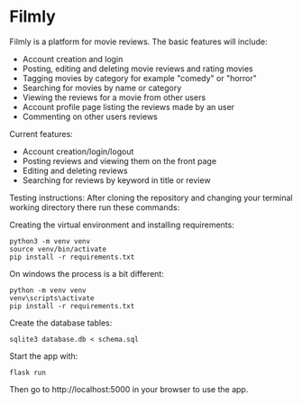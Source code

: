 # Filmly

Filmly is a platform for movie reviews. 
The basic features will include:

* Account creation and login 
* Posting, editing and deleting movie reviews and rating movies 
* Tagging movies by category for example "comedy" or "horror"
* Searching for movies by name or category
* Viewing the reviews for a movie from other users
* Account profile page listing the reviews made by an user
* Commenting on other users reviews 

Current features:
* Account creation/login/logout
* Posting reviews and viewing them on the front page 
* Editing and deleting reviews
* Searching for reviews by keyword in title or review

Testing instructions:
After cloning the repository and changing your terminal working directory there run these commands:

Creating the virtual environment and installing requirements:

```
python3 -m venv venv
source venv/bin/activate
pip install -r requirements.txt
```

On windows the process is a bit different:

```
python -m venv venv
venv\scripts\activate
pip install -r requirements.txt
```

Create the database tables:

```
sqlite3 database.db < schema.sql
```

Start the app with:

```
flask run
```

Then go to http://localhost:5000 in your browser to use the app.

